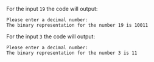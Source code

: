 For the input `19` the code will output:
```text
Please enter a decimal number:
The binary representation for the number 19 is 10011
```

For the input `3` the code will output:
```text
Please enter a decimal number:
The binary representation for the number 3 is 11
```
